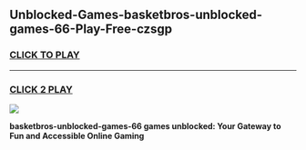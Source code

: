
## Unblocked-Games-basketbros-unblocked-games-66-Play-Free-czsgp
<h3>
<a href="https://premium76.site?title=basketbros-unblocked-games-66&ref=22A">CLICK TO PLAY</a></h3>
<hr>

<h3>
<a href="https://premium76.site?title=basketbros-unblocked-games-66&ref=22A">CLICK 2 PLAY</a>
  
</h3>

<a href="https://premium76.site?title=basketbros-unblocked-games-66&ref=22A"><img src="https://clearcache.store/games.png"></a>


**basketbros-unblocked-games-66 games unblocked: Your Gateway to Fun and Accessible Online Gaming**
